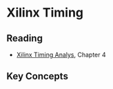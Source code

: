 
# Xilinx Timing


## Reading

* [Xilinx Timing Analys](https://docs.amd.com/r/en-US/ug906-vivado-design-analysis/Timing-Analysis), Chapter 4

## Key Concepts
